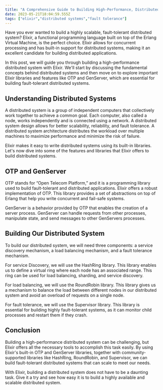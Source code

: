 ```yaml
---
title: "A Comprehensive Guide to Building High-Performance, Distributed Systems with Elixir"
date: 2023-05-21T18:04:59.555Z
tags: ["elixir","distributed systems","fault tolerance"]
---
```


Have you ever wanted to build a highly scalable, fault-tolerant distributed system? Elixir, a functional programming language built on top of the Erlang Virtual Machine, is the perfect choice. Elixir allows for concurrent processing and has built-in support for distributed systems, making it an excellent candidate for building distributed applications.

In this post, we will guide you through building a high-performance distributed system with Elixir. We'll start by discussing the fundamental concepts behind distributed systems and then move on to explore important Elixir libraries and features like OTP and GenServer, which are essential for building fault-tolerant distributed systems.

## Understanding Distributed Systems

A distributed system is a group of independent computers that collectively work together to achieve a common goal. Each computer, also called a node, works independently and is connected using a network. A distributed system design allows for better scalability, reliability, and fault tolerance. A distributed system architecture distributes the workload over multiple machines to maximize performance and minimize the risk of failure.

Elixir makes it easy to write distributed systems using its built-in libraries. Let's now dive into some of the features and libraries that Elixir offers to build distributed systems.

## OTP and GenServer

OTP stands for “Open Telecom Platform,” and it is a programming library used to build fault-tolerant and distributed applications. Elixir offers a robust implementation of OTP. This library provides a set of abstractions on top of Erlang that help you write concurrent and fail-safe systems.

GenServer is a behavior provided by OTP that enables the creation of a server process. GenServer can handle requests from other processes, manipulate state, and send messages to other GenServers processes.

## Building Our Distributed System

To build our distributed system, we will need three components: a service discovery mechanism, a load balancing mechanism, and a fault tolerance mechanism.

For service Discovery, we will use the HashRing library. This library enables us to define a virtual ring where each node has an associated range. This ring can be used for load balancing, sharding, and service discovery.

For load balancing, we will use the RoundRobin library. This library gives us a mechanism to balance the load between different nodes in our distributed system and avoid an overload of requests on a single node.

For fault tolerance, we will use the Supervisor library. This library is essential for building highly fault-tolerant systems, as it can monitor child processes and restart them if they crash.

## Conclusion

Building a high-performance distributed system can be challenging, but Elixir offers all the necessary tools to accomplish this task easily. By using Elixir's built-in OTP and GenServer libraries, together with community-supported libraries like HashRing, RoundRobin, and Supervisor, we can build fault-tolerant distributed systems that can scale to meet our needs.

With Elixir, building a distributed system does not have to be a daunting task. Give it a try and see how easy it is to build a highly available and scalable distributed system.
